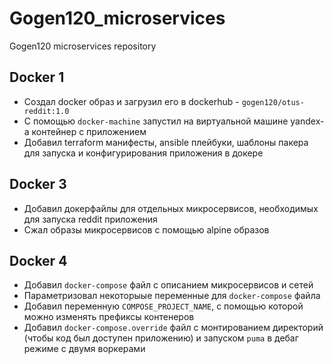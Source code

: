# Gogen120_microservices
Gogen120 microservices repository

## Docker 1

* Создал docker образ и загрузил его в dockerhub - `gogen120/otus-reddit:1.0`
* С помощью `docker-machine` запустил на виртуальной машине yandex-а контейнер с приложением
* Добавил terraform манифесты, ansible плейбуки, шаблоны пакера для запуска и конфигурирования приложения в докере

## Docker 3
* Добавил докерфайлы для отдельных микросервисов, необходимых для запуска reddit приложения
* Сжал образы микросервисов с помощью alpine образов

## Docker 4
* Добавил `docker-compose` файл с описанием микросервисов и сетей
* Параметризовал некоторыые переменные для `docker-compose` файла
* Добавил переменную `COMPOSE_PROJECT_NAME`, с помощью которой можно изменять префиксы контенеров
* Добавил `docker-compose.override` файл с монтированием директорий (чтобы код был доступен приложению) и запуском `puma` в дебаг режиме с двумя воркерами
